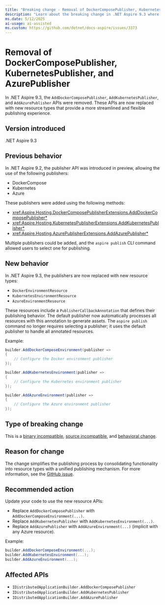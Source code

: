 ```yaml
---
title: "Breaking change - Removal of DockerComposePublisher, KubernetesPublisher, and AzurePublisher"
description: "Learn about the breaking change in .NET Aspire 9.3 where publisher APIs were removed in favor of new resource types."
ms.date: 5/12/2025
ai-usage: ai-assisted
ms.custom: https://github.com/dotnet/docs-aspire/issues/3373
---
```


# Removal of DockerComposePublisher, KubernetesPublisher, and AzurePublisher

In .NET Aspire 9.3, the `AddDockerComposePublisher`, `AddKubernetesPublisher`, and `AddAzurePublisher` APIs were removed. These APIs are now replaced with new resource types that provide a more streamlined and flexible publishing experience.

## Version introduced

.NET Aspire 9.3

## Previous behavior

In .NET Aspire 9.2, the publisher API was introduced in preview, allowing the use of the following publishers:

- DockerCompose
- Kubernetes
- Azure

These publishers were added using the following methods:

- <xref:Aspire.Hosting.DockerComposePublisherExtensions.AddDockerComposePublisher*>
- <xref:Aspire.Hosting.KubernetesPublisherExtensions.AddKubernetesPublisher*>
- <xref:Aspire.Hosting.AzurePublisherExtensions.AddAzurePublisher*>

Multiple publishers could be added, and the `aspire publish` CLI command allowed users to select one for publishing.

## New behavior

In .NET Aspire 9.3, the publishers are now replaced with new resource types:

<!-- TODO: Add xrefs when available. -->

- `DockerEnvironmentResource`
- `KubernetesEnvironmentResource`
- `AzureEnvironmentResource`

These resources include a `PublisherCallbackAnnotation` that defines their publishing behavior. The default publisher now automatically processes all resources with this annotation to generate assets. The `aspire publish` command no longer requires selecting a publisher; it uses the default publisher to handle all annotated resources.

Example:

```csharp
builder.AddDockerComposeEnvironment(publisher =>
{
    // Configure the Docker environment publisher
});

builder.AddKubernetesEnvironment(publisher =>
{
    // Configure the Kubernetes environment publisher
});

builder.AddAzureEnvironment(publisher =>
{
    // Configure the Azure environment publisher
});
```

## Type of breaking change

This is a [binary incompatible](../categories.md#binary-compatibility), [source incompatible](../categories.md#source-compatibility), and [behavioral change](../categories.md#behavioral-change).

## Reason for change

The change simplifies the publishing process by consolidating functionality into resource types with a unified publishing mechanism. For more information, see the [GitHub issue](https://github.com/dotnet/aspire/issues/9089).

## Recommended action

Update your code to use the new resource APIs:

- Replace `AddDockerComposePublisher` with `AddDockerComposeEnvironment(...)`.
- Replace `AddKubernetesPublisher` with `AddKubernetesEnvironment(...)`.
- Replace `AddAzurePublisher` with `AddAzureEnvironment(...)` (implicit with any Azure resource).

Example:

```csharp
builder.AddDockerComposeEnvironment(...);
builder.AddKubernetesEnvironment(...);
builder.AddAzureEnvironment(...);
```

## Affected APIs

- `IDistributedApplicationBuilder.AddDockerComposePublisher`
- `IDistributedApplicationBuilder.AddKubernetesPublisher`
- `IDistributedApplicationBuilder.AddAzurePublisher`
